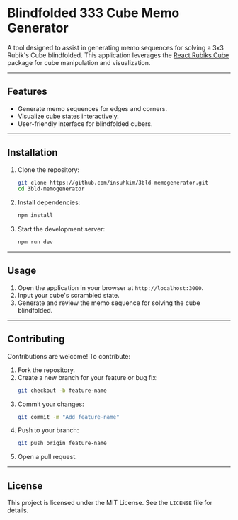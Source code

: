 # Blindfolded 333 Cube Memo Generator

A tool designed to assist in generating memo sequences for solving a 3x3 Rubik's Cube blindfolded. This application leverages the [React Rubiks Cube](https://github.com/UmerKazi/react-rubiks-cube-utils) package for cube manipulation and visualization.

---

## Features

- Generate memo sequences for edges and corners.
- Visualize cube states interactively.
- User-friendly interface for blindfolded cubers.

---

## Installation

1. Clone the repository:

   ```bash
   git clone https://github.com/insuhkim/3bld-memogenerator.git
   cd 3bld-memogenerator
   ```

2. Install dependencies:

   ```bash
   npm install
   ```

3. Start the development server:
   ```bash
   npm run dev
   ```

---

## Usage

1. Open the application in your browser at `http://localhost:3000`.
2. Input your cube's scrambled state.
3. Generate and review the memo sequence for solving the cube blindfolded.

---

## Contributing

Contributions are welcome! To contribute:

1. Fork the repository.
2. Create a new branch for your feature or bug fix:
   ```bash
   git checkout -b feature-name
   ```
3. Commit your changes:
   ```bash
   git commit -m "Add feature-name"
   ```
4. Push to your branch:
   ```bash
   git push origin feature-name
   ```
5. Open a pull request.

---

## License

This project is licensed under the MIT License. See the `LICENSE` file for details.
